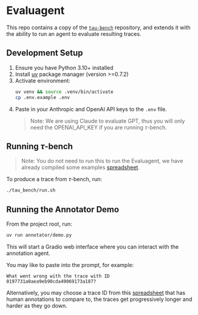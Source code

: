 # Evaluagent

This repo contains a copy of the [`tau-bench`](https://github.com/sierra-research/tau-bench) repository, and extends it with the ability to run an agent to evaluate resulting traces.

## Development Setup

1. Ensure you have Python 3.10+ installed
2. Install [uv](https://github.com/astral-sh/uv) package manager (version >=0.7.2)
3. Activate environment:
   ```bash
   uv venv && source .venv/bin/activate
   cp .env.example .env
   ```
4. Paste in your Anthropic and OpenAI API keys to the `.env` file.
   > Note: We are using Claude to evaluate GPT, thus you will only need the OPENAI_API_KEY if you are running $\tau$-bench.

## Running $\tau$-bench

> Note: You do not need to run this to run the Evaluagent, we have already compiled some examples [spreadsheet](https://docs.google.com/spreadsheets/d/1POO8urTFoK6j9MrtLOAK-nHZBM6MkLLGKD5zgZOpCjs/edit?gid=0#gid=0).

To produce a trace from $\tau$-bench, run:

```bash
./tau_bench/run.sh
```

## Running the Annotator Demo

From the project root, run:

```bash
uv run annotator/demo.py
```

This will start a Gradio web interface where you can interact with the annotation agent.

You may like to paste into the prompt, for example:

```
What went wrong with the trace with ID 0197731a0aea9eb90cda49069173a187?
```

Alternatively, you may choose a trace ID from this [spreadsheet](https://docs.google.com/spreadsheets/d/1POO8urTFoK6j9MrtLOAK-nHZBM6MkLLGKD5zgZOpCjs/edit?gid=0#gid=0) that has human annotations to compare to, the traces get progressively longer and harder as they go down.
